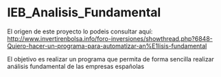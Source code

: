 IEB_Analisis_Fundamental
========================

El origen de este proyecto lo podeis consultar aquí:
http://www.invertirenbolsa.info/foro-inversiones/showthread.php?6848-Quiero-hacer-un-programa-para-automatizar-an%E1lisis-fundamental

El objetivo es realizar un programa que permita de forma sencilla realizar análisis fundamental de las empresas españolas
